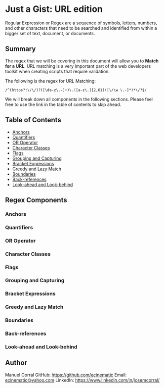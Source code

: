# Just a Gist: URL edition

Regular Expression or Regex are a sequence of symbols, letters, numbers, and other characters that need to be searched and identified from within a bigger set of text, document, or documents.

## Summary

The regex that we will be covering in this document will  allow you to **Match for a URL**. URL matching is a very important part of the web developers toolkit when creating scripts that require validation.

The following is the regex for URL Matching:

` /^(https?:\/\/)?([\da-z\.-]+)\.([a-z\.]{2,6})([\/\w \.-]*)*\/?$/ `

We will break down all components in the following sections. Please feel free to use the link in the table of contents to skip ahead.

## Table of Contents

- [Anchors](#anchors)
- [Quantifiers](#quantifiers)
- [OR Operator](#or-operator)
- [Character Classes](#character-classes)
- [Flags](#flags)
- [Grouping and Capturing](#grouping-and-capturing)
- [Bracket Expressions](#bracket-expressions)
- [Greedy and Lazy Match](#greedy-and-lazy-match)
- [Boundaries](#boundaries)
- [Back-references](#back-references)
- [Look-ahead and Look-behind](#look-ahead-and-look-behind)

## Regex Components

### Anchors

### Quantifiers

### OR Operator

### Character Classes

### Flags

### Grouping and Capturing

### Bracket Expressions

### Greedy and Lazy Match

### Boundaries

### Back-references

### Look-ahead and Look-behind

## Author

Manuel Corral
GitHub: https://github.com/ecinematic
Email: ecinematic@yahoo.com
LinkedIn: https://www.linkedin.com/in/josemcorral/
